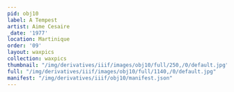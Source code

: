 ```yaml
---
pid: obj10
label: A Tempest
artist: Aime Cesaire
_date: '1977'
location: Martinique
order: '09'
layout: waxpics
collection: waxpics
thumbnail: "/img/derivatives/iiif/images/obj10/full/250,/0/default.jpg"
full: "/img/derivatives/iiif/images/obj10/full/1140,/0/default.jpg"
manifest: "/img/derivatives/iiif/obj10/manifest.json"
---
```

